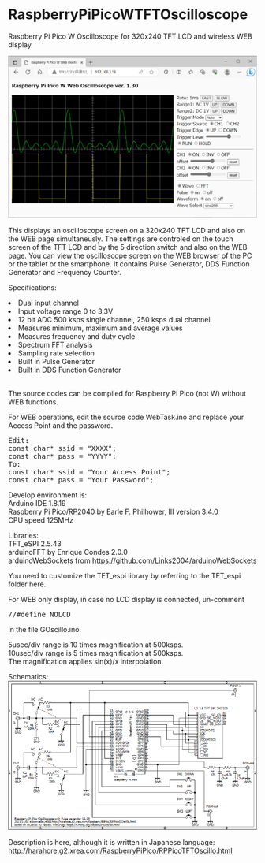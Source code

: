 # RaspberryPiPicoWTFTOscilloscope
Raspberry Pi Pico W Oscilloscope for 320x240 TFT LCD and wireless WEB display

<img src="RPPicoWEBTFT.png">

This displays an oscilloscope screen on a 320x240 TFT LCD and also on the WEB page simultaneusly.
The settings are controled on the touch screen of the TFT LCD and by the 5 direction switch and also on the WEB page.
You can view the oscilloscope screen on the WEB browser of the PC or the tablet or the smartphone.
It contains Pulse Generator, DDS Function Generator and Frequency Counter.

Specifications:
<li>Dual input channel</li>
<li>Input voltage range 0 to 3.3V</li>
<li>12 bit ADC 500 ksps single channel, 250 ksps dual channel</li>
<li>Measures minimum, maximum and average values</li>
<li>Measures frequency and duty cycle</li>
<li>Spectrum FFT analysis</li>
<li>Sampling rate selection</li>
<li>Built in Pulse Generator</li>
<li>Built in DDS Function Generator</li>
<br>

The source codes can be compiled for Raspberry Pi Pico (not W) without WEB functions.

For WEB operations, edit the source code WebTask.ino and replace your Access Point and the password.
<pre>
Edit:
const char* ssid = "XXXX";
const char* pass = "YYYY";
To:
const char* ssid = "Your Access Point";
const char* pass = "Your Password";
</pre>

Develop environment is:<br>
Arduino IDE 1.8.19<br>
Raspberry Pi Pico/RP2040 by Earle F. Philhower, III version 3.4.0<br>
CPU speed 125MHz<br>

Libraries:<br>
TFT_eSPI 2.5.43<br>
arduinoFFT by Enrique Condes 2.0.0<br>
arduinoWebSockets from https://github.com/Links2004/arduinoWebSockets<br>

You need to customize the TFT_espi library by referring to the TFT_espi folder here.

For WEB only display, in case no LCD display is connected, un-comment
<pre>
//#define NOLCD
</pre>
in the file GOscillo.ino.

5usec/div range is 10 times magnification at 500ksps.<br>
10usec/div range is 5 times magnification at 500ksps.<br>
The magnification applies sin(x)/x interpolation.

Schematics:<br>
<img src="RPPicoTFTOscillo.png">

Description is here, although it is written in Japanese language:
http://harahore.g2.xrea.com/RaspberryPiPico/RPPicoTFTOscillo.html
